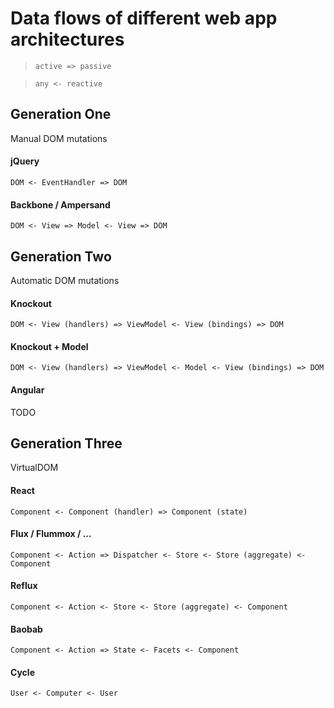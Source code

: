 # Data flows of different web app architectures

> `active => passive`

> `any <- reactive`

## Generation One

Manual DOM mutations

#### jQuery

`DOM <- EventHandler => DOM`

#### Backbone / Ampersand

`DOM <- View => Model <- View => DOM`

## Generation Two

Automatic DOM mutations

#### Knockout
`DOM <- View (handlers) => ViewModel <- View (bindings) => DOM`

#### Knockout + Model
`DOM <- View (handlers) => ViewModel <- Model <- View (bindings) => DOM`

#### Angular
TODO

## Generation Three

VirtualDOM

#### React
`Component <- Component (handler) => Component (state)`

#### Flux / Flummox / ...
`Component <- Action => Dispatcher <- Store <- Store (aggregate) <- Component`

#### Reflux
`Component <- Action <- Store <- Store (aggregate) <- Component`

#### Baobab 
`Component <- Action => State <- Facets <- Component`

#### Cycle
`User <- Computer <- User`
